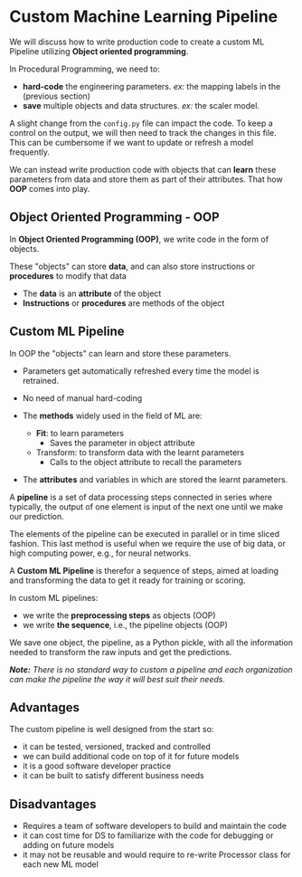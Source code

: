 # Custom Machine Learning Pipeline

We will discuss how to write production code to create a custom ML Pipeline utilizing **Object oriented programming**.

In Procedural Programming, we need to:
- **hard-code** the engineering parameters.
*ex:* the mapping labels in the (previous section)
- **save** multiple objects and data structures. *ex:* the scaler model.

A slight change from the `config.py` file can impact the code. To keep a control on the output, we will then need to track the changes in this file. This can be cumbersome if we want to update or refresh a model frequently.

We can instead write production code with objects that can **learn** these parameters from data and store them as part of their attributes. That how **OOP** comes into play.

## Object Oriented Programming - OOP

In **Object Oriented Programming (OOP)**, we write code in the form of objects.

These "objects" can store **data**, and can also store instructions or **procedures** to modify that data

- The **data** is an **attribute** of the object
- **Instructions** or **procedures** are methods of the object

## Custom ML Pipeline

In OOP the "objects" can learn and store these parameters.

- Parameters get automatically refreshed every time the model is retrained.

- No need of manual hard-coding

- The **methods** widely used in the field of ML are:
    - **Fit**: to learn parameters 
        - Saves the parameter in object attribute
    - Transform: to transform data with the learnt parameters
        - Calls to the object attribute to recall the parameters
- The **attributes** and variables in which are stored the learnt parameters.

A **pipeline** is a set of data processing steps connected in series where typically, the output of one element is input of the next one until we make our prediction.

The elements of the pipeline can be executed in parallel or in time sliced fashion. This last method is useful when we require the use of big data, or high computing power, e.g., for neural networks.

A **Custom ML Pipeline** is therefor a sequence of steps, aimed at loading and transforming the data to get it ready for training or scoring. 

In custom ML pipelines:
- we write the **preprocessing steps** as objects (OOP)
- we write **the sequence**, i.e., the pipeline objects (OOP)

We save one object, the pipeline, as a Python pickle, with all the information needed to transform the raw inputs and get the predictions.

***Note:*** *There is no standard way to custom a pipeline and each organization can make the pipeline the way it will best suit their needs.*

## Advantages

The custom pipeline is well designed from the start so:
- it can be tested, versioned, tracked and controlled
- we can build additional code on top of it for future models
- it is a good software developer practice
- it can be built to satisfy different business needs

## Disadvantages

- Requires a team of software developers to build and maintain the code
- it can cost time for DS to familiarize  with the code for debugging or adding on future models
- it may not be reusable and would require to re-write Processor class for each new ML model 









